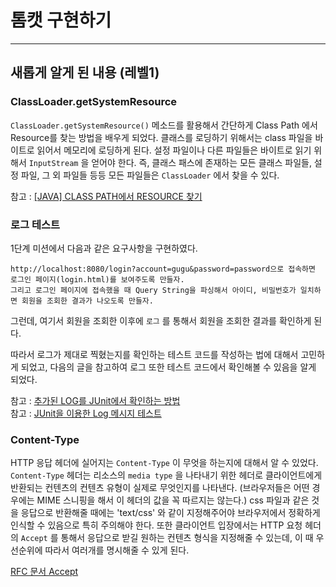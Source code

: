 # 톰캣 구현하기

---

## 새롭게 알게 된 내용 (레벨1)

### ClassLoader.getSystemResource

`ClassLoader.getSystemResource()` 메소드를 활용해서 간단하게 Class Path 에서 Resource를 찾는 방법을 배우게 되었다.
클래스를 로딩하기 위해서는 class 파일을 바이트로 읽어서 메모리에 로딩하게 된다.
설정 파일이나 다른 파일들은 바이트로 읽기 위해서 `InputStream` 을 얻어야 한다.
즉, 클래스 패스에 존재하는 모든 클래스 파일들, 설정 파일, 그 외 파일들 등등 모든 파일들은 `ClassLoader` 에서 찾을 수 있다.

참고 : [[JAVA] CLASS PATH에서 RESOURCE 찾기](https://whitecold89.tistory.com/9#recentEntries)

### 로그 테스트

1단계 미션에서 다음과 같은 요구사항을 구현하였다.

```
http://localhost:8080/login?account=gugu&password=password으로 접속하면 로그인 페이지(login.html)를 보여주도록 만들자.
그리고 로그인 페이지에 접속했을 때 Query String을 파싱해서 아이디, 비밀번호가 일치하면 회원을 조회한 결과가 나오도록 만들자.
```

그런데, 여기서 회원을 조회한 이후에 `로그` 를 통해서 회원을 조회한 결과를 확인하게 된다.

따라서 로그가 제대로 찍혔는지를 확인하는 테스트 코드를 작성하는 법에 대해서 고민하게 되었고,
다음의 글을 참고하여 로그 또한 테스트 코드에서 확인해볼 수 있음을 알게 되었다.

참고 : [추가된 LOG를 JUnit에서 확인하는 방법](https://blog.advenoh.pe.kr/java/%EC%B6%94%EA%B0%80%EB%90%9C-LOG%EB%A5%BC-JUnit-%EC%97%90%EC%84%9C-%ED%99%95%EC%9D%B8%ED%95%98%EB%8A%94-%EB%B0%A9%EB%B2%95/)
<br>
참고 : [JUnit을 이용한 Log 메시지 테스트](https://xlffm3.github.io/java/log-junit-test/)

### Content-Type

HTTP 응답 헤더에 실어지는 `Content-Type` 이 무엇을 하는지에 대해서 알 수 있었다.
`Content-Type` 헤더는 리소스의 `media type` 을 나타내기 위한 헤더로 클라이언트에게 반환되는 컨텐츠의 컨텐츠 유형이 실제로 무엇인지를 나타낸다.
(브라우저들은 어떤 경우에는 MIME 스니핑을 해서 이 헤더의 값을 꼭 따르지는 않는다.)
css 파일과 같은 것을 응답으로 반환해줄 때에는 'text/css' 와 같이 지정해주어야 브라우저에서 정확하게 인식할 수 있음으로 특히 주의해야 한다.
또한 클라이언트 입장에서는 HTTP 요청 헤더의 `Accept` 를 통해서 응답으로 받길 원하는 컨텐츠 형식을 지정해줄 수 있는데,
이 때 우선순위에 따라서 여러개를 명시해줄 수 있게 된다.

[RFC 문서 Accept](https://www.rfc-editor.org/rfc/rfc2616#page-100)
